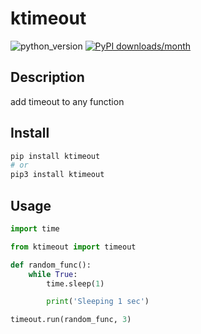 # ktimeout
![python_version](https://img.shields.io/static/v1?label=Python&message=3.5%20|%203.6%20|%203.7&color=blue) [![PyPI downloads/month](https://img.shields.io/pypi/dm/ktimeout?logo=pypi&logoColor=white)](https://pypi.python.org/pypi/ktimeout)

## Description
add timeout to any function

## Install
~~~~bash
pip install ktimeout
# or
pip3 install ktimeout
~~~~

## Usage
~~~~python
import time

from ktimeout import timeout

def random_func():
    while True:
        time.sleep(1)

        print('Sleeping 1 sec')

timeout.run(random_func, 3)
~~~~